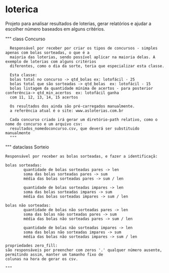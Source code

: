 # loterica
 Projeto para analisar resultados de loterias, gerar relatórios e ajudar a escolher número baseados em alguns critérios.

"""
      class Concurso

      Responsável por receber por criar os tipos de concursos - simples apenas com bolas sorteadas, o que é a
      maioria das loterias, sendo possível aplicar na maioria delas. A exemplo de loterias com alguns critérios
      diferentes, como o dia da sorte, teria que especializar esta classe.

      Esta classe:
      bolas total no concurso -> qtd_bolas ex: lotofácil - 25
      bolas total que são sorteadas -> qtd_bolas  ex: lotofácil - 15
      bolas listagem da quantidade mínima de acertos - para posterior conferência-> qtd_min_acertos  ex: lotofácil ganha
      com 11, 12, 13, 14, 15 acertos

      Os resultados dos ainda são pré-carregados manualmente.
      a referência atual é o site: www.asloterias.com.br

      Cada concurso criado irá gerar um diretório-path relativo, como o nome do concurso e um arquivo csv:
      resultados_nomedoconcurso.csv, que deverá ser substituido manualmente
      """


 """
    dataclass Sorteio

    Responsável por receber as bolas sorteadas, e fazer a identificaçã:

    bolas sorteadas:
            quantidade de bolas sorteadas pares -> len
            soma das bolas sorteadas pares -> sum
            média das bolas sorteadas pares -> sum / len

            quantidade de bolas sorteadas impares -> len
            soma das bolas sorteadas impares -> sum
            média das bolas sorteadas impares -> sum / len

    bolas não sorteadas:
            quantidade de bolas não sorteadas pares -> len
            soma das bolas não sorteadas pares -> sum
            média das bolas não sorteadas pares -> sum / len

            quantidade de bolas não sorteadas impares -> len
            soma das bolas não sorteadas impares -> sum
            média das bolas não sorteadas impares -> sum / len

    propriedades zero_fill:
    são responsáveis por preencher com zeros '.' qualquer número ausente, permitindo assim, manter um tamanho fixo de
    colunas na hora de gerar os csv.

    """
